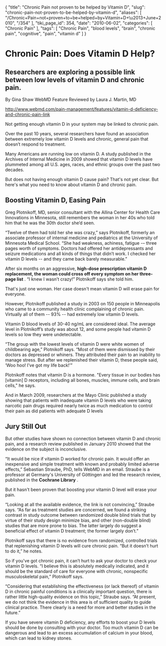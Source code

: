{
    "title": "Chronic Pain not proven to be helped by Vitamin D",
    "slug": "chronic-pain-not-proven-to-be-helped-by-vitamin-d",
    "aliases": [
        "/Chronic+Pain+not+proven+to+be+helped+by+Vitamin+D+\u2013+June+2010",
        "/354"
    ],
    "tiki_page_id": 354,
    "date": "2010-06-02",
    "categories": [
        "Chronic Pain"
    ],
    "tags": [
        "Chronic Pain",
        "blood levels",
        "brain",
        "chronic pain",
        "cognitive",
        "pain",
        "vitamin d"
    ]
}


# Chronic Pain: Does Vitamin D Help?

## Researchers are exploring a possible link between low levels of vitamin D and chronic pain.

By Gina Shaw WebMD Feature Reviewed by Laura J. Martin, MD

http://www.webmd.com/pain-management/features/vitamin-d-deficiency-and-chronic-pain-link 

Not getting enough vitamin D in your system may be linked to chronic pain.

Over the past 10 years, several researchers have found an association between extremely low vitamin D levels and chronic, general pain that doesn’t respond to treatment.

Many Americans are running low on vitamin D. A study published in the Archives of Internal Medicine in 2009 showed that vitamin D levels have plummeted among all U.S. ages, races, and ethnic groups over the past two decades.

But does not having enough vitamin D cause pain? That's not yet clear. But here's what you need to know about vitamin D and chronic pain.

## Boosting Vitamin D, Easing Pain

Greg Plotnikoff, MD, senior consultant with the Allina Center for Health Care Innovations in Minnesota, still remembers the woman in her 40s who told him that he was the 30th doctor she’d seen.

“Twelve of them had told her she was crazy,” says Plotnikoff, formerly an associate professor of internal medicine and pediatrics at the University of Minnesota Medical School. “She had weakness, achiness, fatigue -– three pages worth of symptoms. Doctors had offered her antidepressants and seizure medications and all kinds of things that didn’t work. I checked her vitamin D levels -- and they came back barely measurable.”

After six months on an aggressive,  **high-dose prescription vitamin D replacement, the woman could cross off every symptom on her three-page list** . “I knew I wasn’t crazy!” Plotnikoff says she told him.

That's just one woman. Her case doesn't mean vitamin D will erase pain for everyone.

However, Plotnikoff published a study in 2003 on 150 people in Minneapolis who came to a community health clinic complaining of chronic pain. Virtually all of them -- 93% -- had extremely low vitamin D levels.

Vitamin D blood levels of 30-40  ng/mL are considered ideal. The average level in Plotnikoff’s study was about 12, and some people had vitamin D levels so low they were undetectable.

“The group with the lowest levels of vitamin D were white women of childbearing age,” Plotnikoff says. “Most of them were dismissed by their doctors as depressed or whiners. They attributed their pain to an inability to manage stress. But after we replenished their vitamin D, these people said, ‘Woo hoo! I’ve got my life back!’”

Plotnikoff notes that vitamin D is a hormone. "Every tissue in our bodies has <span>[vitamin]</span> D receptors, including all bones, muscles, immune cells, and brain cells," he says.

And in March 2009, researchers at the Mayo Clinic published a study showing that patients with inadequate vitamin D levels who were taking narcotic pain drugs required nearly twice as much medication to control their pain as did patients with adequate D levels

## Jury Still Out

But other studies have shown no connection between vitamin D and chronic pain, and a research review published in January 2010 showed that the evidence on the subject is inconclusive.

“It would be nice if vitamin D worked for chronic pain. It would offer an inexpensive and simple treatment with known and probably limited adverse effects,” Sebastian Straube, PhD, tells WebMD in an email. Straube is a professor at Germany's University of Göttingen and led the research review, published in the  **Cochrane Library** .

But it hasn't been proven that boosting your vitamin D level will erase your pain.  

“Looking at all the available evidence, the link is not convincing,” Straube says. “As far as treatment studies are concerned, we found a striking contrast in study outcome between randomized double blind trials that by virtue of their study design minimize bias, and other (non-double blind) studies that are more prone to bias. The latter largely do suggest a beneficial effect of vitamin D treatment; the former largely don’t.”

Plotnikoff says that there is no evidence from randomized, controlled trials that replenishing vitamin D levels will cure chronic pain. “But it doesn’t hurt to do it,” he notes.

So if you've got chronic pain, it can’t hurt to ask your doctor to check your vitamin D levels. “I believe this is absolutely medically indicated, and it should be the standard of care for everyone with chronic, nonspecific musculoskeletal pain,” Plotnikoff says.

“Considering that establishing the effectiveness (or lack thereof) of vitamin D in chronic painful conditions is a clinically important question, there is rather little high-quality evidence on this topic,” Straube says. “At present, we do not think the evidence in this area is of sufficient quality to guide clinical practice. There clearly is a need for more and better studies in the future.”

If you have severe vitamin D deficiency, any efforts to boost your D levels should be done by consulting with your doctor. Too much vitamin D can be dangerous and lead to an excess accumulation of calcium in your blood, which can lead to kidney stones.